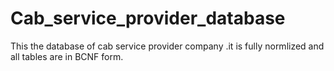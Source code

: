 # Cab_service_provider_database
This the database of cab service provider company .it is fully normlized and all tables are in BCNF form.
